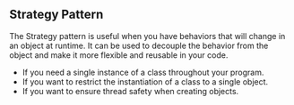 ## Strategy Pattern

The Strategy pattern is useful when you have behaviors that will change in an object at runtime. It can be used to decouple the behavior from the object and make it more flexible and reusable in your code.

- If you need a single instance of a class throughout your program.
- If you want to restrict the instantiation of a class to a single object.
- If you want to ensure thread safety when creating objects.